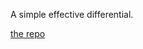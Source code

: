 A simple effective differential.  

[the repo](https://github.com/shohiebsense/ios-code-quality-build-checker)  

